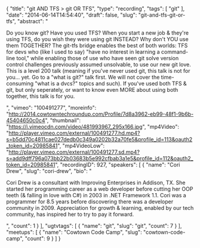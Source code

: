 {
  "title": "git AND TFS > git OR TFS",
  "type": "recording",
  "tags": [
    "git"
  ],
  "date": "2014-06-14T14:54:40",
  "draft": false,
  "slug": "git-and-tfs-git-or-tfs",
  "abstract": "<p>Do you know git? Have you used TFS? When you start a new job & they're using TFS, do you wish they were using git INSTEAD? Why don't YOU use them TOGETHER? The git-tfs bridge enables the best of both worlds: TFS for devs who (like I used to say) \"have no interest in learning a command-line tool,\" while enabling those of use who have seen git solve version control challenges previously assumed unsolvable, to use our new git love. This is a level 200 talk (meaning if you've never used git, this talk is not for you... yet. Go to a \"what is git?\" talk first. We will not cover the time-consuming \"what is a dvcs?\" topics and such). If you've used both TFS & git, but only seperately, or want to know even MORE about using both together, this talk is for you.</p>",
  "vimeo": "100491277",
  "moreinfo": "http://2014.cowtowntechroundup.com/Profile/7d8a3962-eb99-48f1-9b6b-45404650c0c4",
  "thumbnail": "https://i.vimeocdn.com/video/481993967_295x166.jpg",
  "mp4Video": "http://player.vimeo.com/external/100491277.hd.mp4?s=b5dd70c4811cae027dedb0c349a0202b32a70fe5&profile_id=113&oauth2_token_id=20985841",
  "mp4VideoLow": "http://player.vimeo.com/external/100491277.sd.mp4?s=add9dff796a073bb22b03683b5e992cfbab3a1e5&profile_id=112&oauth2_token_id=20985841",
  "recordingID": 927,
  "speakers": [
    {
      "name": "Cori Drew",
      "slug": "cori-drew",
      "bio": "<p>Cori Drew is a consultant with Improving Enterprises in Addison, TX. She started her programming career as a web developer before cutting her OOP teeth (& falling in love with C#) in 2003 in .NET Framework 1.1. Cori was a programmer for 8.5 years before discovering there was a developer community in 2009. Appreciation for growth & learning, enabled by our tech community, has inspired her to try to pay it forward.</p>",
      "count": 1
    }
  ],
  "ugtvtags": [
    {
      "name": "git",
      "slug": "git",
      "count": 7
    }
  ],
  "meetups": [
    {
      "name": "Cowtown Code Camp",
      "slug": "cowtown-code-camp",
      "count": 9
    }
  ]
}